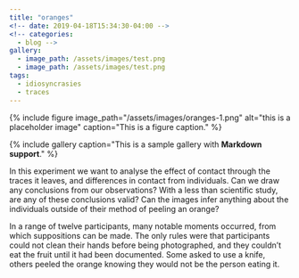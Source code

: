 ```yaml
---
title: "oranges"
<!-- date: 2019-04-18T15:34:30-04:00 -->
<!-- categories:
  - blog -->
gallery:
  - image_path: /assets/images/test.png
  - image_path: /assets/images/test.png
tags:
  - idiosyncrasies
  - traces
---
```


{% include figure image_path="/assets/images/oranges-1.png" alt="this is a placeholder image" caption="This is a figure caption." %}

{% include gallery caption="This is a sample gallery with **Markdown support**." %}

In this experiment we want to analyse the effect of contact through the traces it leaves, and differences in contact from individuals. Can we draw any conclusions from our observations? With a less than scientific study, are any of these conclusions valid? Can the images infer anything about the individuals outside of their method of peeling an orange?

In a range of twelve participants, many notable moments occurred, from which suppositions can be made. The only rules were that participants could not clean their hands before being photographed, and they couldn’t eat the fruit until it had been documented. Some asked to use a knife, others peeled the orange knowing they would not be the person eating it.
